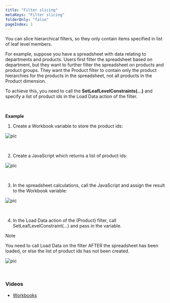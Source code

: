 ```yaml
---
title: "Filter slicing"
metaKeys: "Filter slicing"
folderOnly: "false"
pageIndex: 1
---
```


You can slice hierarchical filters, so they only contain items specified in list of leaf level members.

For example, suppose you have a spreadsheet with data relating to departments and products. Users first filter the spreadsheet based on department, but they want to further filter the spreadsheet on products and product groups. They want the Product filter to contain only the product hierarchies for the products in the spreadsheet, not all products in the Product dimension.

To achieve this, you need to call the **SetLeafLevelConstraints(…)** and specify a list of product ids in the Load Data action of the filter.


<br/>


**Example**

1. Create a Workbook variable to store the product ids:

![pic](https://profitbasedocs.blob.core.windows.net/images/slicingFilter1.png)

<br/>

2. Create a JavaScript which returns a list of product ids:

![pic](https://profitbasedocs.blob.core.windows.net/images/slicingFilter2.png)

<br/>

3. In the spreadsheet calculations, call the JavaScript and assign the result to the Workbook variable:

![pic](https://profitbasedocs.blob.core.windows.net/images/slicingFilter3.png)

<br/>

4. In the Load Data action of the (Product) filter, call SetLeafLevelConstraint(…) and pass in the variable. 

> [!NOTE]
> You need to call Load Data on the filter AFTER the spreadsheet has been loaded, or else the list of product ids has not been created.

![pic](https://profitbasedocs.blob.core.windows.net/images/slicingFilter4.png)

<br/>


### Videos

* [Workbooks](../../../../videos/workbooks.md)
